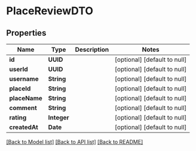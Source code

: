 # PlaceReviewDTO
## Properties

| Name | Type | Description | Notes |
|------------ | ------------- | ------------- | -------------|
| **id** | **UUID** |  | [optional] [default to null] |
| **userId** | **UUID** |  | [optional] [default to null] |
| **username** | **String** |  | [optional] [default to null] |
| **placeId** | **String** |  | [optional] [default to null] |
| **placeName** | **String** |  | [optional] [default to null] |
| **comment** | **String** |  | [optional] [default to null] |
| **rating** | **Integer** |  | [optional] [default to null] |
| **createdAt** | **Date** |  | [optional] [default to null] |

[[Back to Model list]](../README.md#documentation-for-models) [[Back to API list]](../README.md#documentation-for-api-endpoints) [[Back to README]](../README.md)

